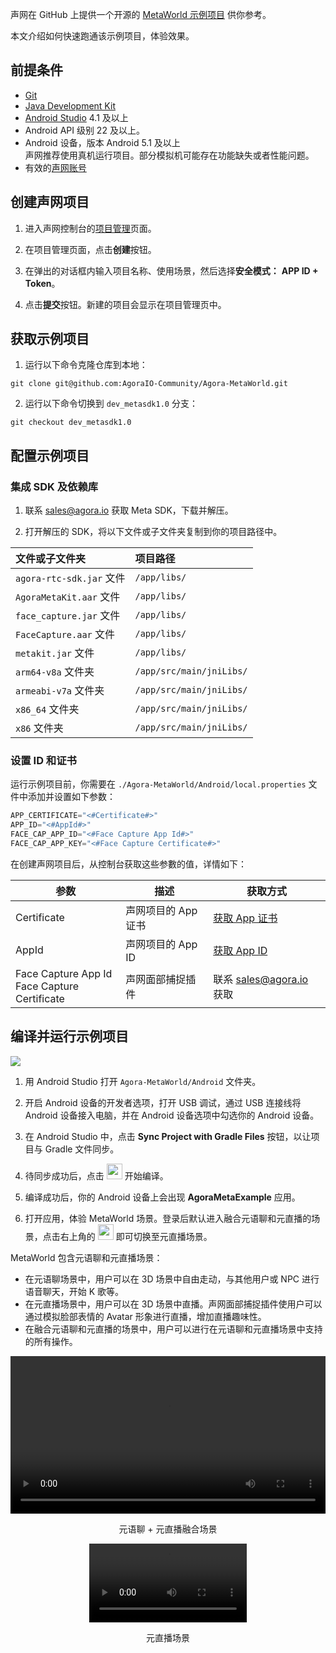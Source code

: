 声网在 GitHub 上提供一个开源的 [MetaWorld 示例项目](https://github.com/AgoraIO-Community/Agora-MetaWorld/tree/dev_metasdk1.0) 供你参考。

本文介绍如何快速跑通该示例项目，体验效果。

## 前提条件

- [Git](https://git-scm.com/downloads)
- [Java Development Kit](https://www.oracle.com/java/technologies/javase-downloads.html)
- [Android Studio](https://developer.android.com/studio/) 4.1 及以上
- Android API 级别 22 及以上。
- Android 设备，版本 Android 5.1 及以上
    <div class="alert note">声网推荐使用真机运行项目。部分模拟机可能存在功能缺失或者性能问题。</div>
- 有效的[声网账号](https://docportal.shengwang.cn/cn/Agora%20Platform/get_appid_token?platform=All%20Platforms#%E5%88%9B%E5%BB%BA%E5%A3%B0%E7%BD%91%E8%B4%A6%E5%8F%B7)

## 创建声网项目

1. 进入声网控制台的[项目管理](https://console.agora.io/projects)页面。

2. 在项目管理页面，点击**创建**按钮。

3. 在弹出的对话框内输入项目名称、使用场景，然后选择**安全模式：** **APP ID + Token**。

4. 点击**提交**按钮。新建的项目会显示在项目管理页中。

## 获取示例项目

1. 运行以下命令克隆仓库到本地：

```shell
git clone git@github.com:AgoraIO-Community/Agora-MetaWorld.git
```

2. 运行以下命令切换到 `dev_metasdk1.0` 分支：

```shell
git checkout dev_metasdk1.0
```

## 配置示例项目

### 集成 SDK 及依赖库

1. 联系 [sales@agora.io](mailto:sales@agora.io) 获取 Meta SDK，下载并解压。

2. 打开解压的 SDK，将以下文件或子文件夹复制到你的项目路径中。

  | 文件或子文件夹             | 项目路径     |
  |:-------------------------|:-----------|
  | `agora-rtc-sdk.jar` 文件	| `/app/libs/` |
  | `AgoraMetaKit.aar` 文件 	| `/app/libs/` |
  | `face_capture.jar` 文件   | `/app/libs/` |
  | `FaceCapture.aar` 文件    | `/app/libs/` |
  | `metakit.jar` 文件        | `/app/libs/` |
  | `arm64-v8a` 文件夹      	| `/app/src/main/jniLibs/` |
  | `armeabi-v7a` 文件夹	    | `/app/src/main/jniLibs/` |
  | `x86_64` 文件夹           | `/app/src/main/jniLibs/` |
  | `x86` 文件夹	            | `/app/src/main/jniLibs/` |

### 设置 ID 和证书

运行示例项目前，你需要在 `./Agora-MetaWorld/Android/local.properties` 文件中添加并设置如下参数：

```java
APP_CERTIFICATE="<#Certificate#>"
APP_ID="<#AppId#>"
FACE_CAP_APP_ID="<#Face Capture App Id#>"
FACE_CAP_APP_KEY="<#Face Capture Certificate#>"
```

在创建声网项目后，从控制台获取这些参數的值，详情如下：

| 参数  |  描述  | 获取方式 |
| ---- | ------ | ------ |
| Certificate | 声网项目的 App 证书 | [获取 App 证书](https://docportal.shengwang.cn/cn/Agora%20Platform/get_appid_token?platform=All%20Platforms#获取-app-证书)   |
| AppId    | 声网项目的 App ID     | [获取 App ID](https://docportal.shengwang.cn/cn/Agora%20Platform/get_appid_token?platform=All%20Platforms#获取-app-id)  |
| Face Capture App Id<br>Face Capture Certificate | 声网面部捕捉插件 | 联系 [sales@agora.io](mailto:sales@agora.io) 获取 |

## 编译并运行示例项目

![](https://web-cdn.agora.io/docs-files/1687670439946)

1. 用 Android Studio 打开 `Agora-MetaWorld/Android` 文件夹。

2. 开启 Android 设备的开发者选项，打开 USB 调试，通过 USB 连接线将 Android 设备接入电脑，并在 Android 设备选项中勾选你的 Android 设备。

3. 在 Android Studio 中，点击 **Sync Project with Gradle Files** 按钮，以让项目与 Gradle 文件同步。

4. 待同步成功后，点击 <img src="https://web-cdn.agora.io/docs-files/1687670569781" width="25"/> 开始编译。

5. 编译成功后，你的 Android 设备上会出现 **AgoraMetaExample** 应用。

6. 打开应用，体验 MetaWorld 场景。登录后默认进入融合元语聊和元直播的场景，点击右上角的 <img src="https://web-cdn.agora.io/docs-files/1687670859690" width="25"/> 即可切换至元直播场景。

<div class="alert info">MetaWorld 包含元语聊和元直播场景：<ul><li>在元语聊场景中，用户可以在 3D 场景中自由走动，与其他用户或 NPC 进行语音聊天，开始 K 歌等。</li><li>在元直播场景中，用户可以在 3D 场景中直播。声网面部捕捉插件使用户可以通过模拟脸部表情的 Avatar 形象进行直播，增加直播趣味性。</li><li>在融合元语聊和元直播的场景中，用户可以进行在元语聊和元直播场景中支持的所有操作。</li></ul></div>

<video src="https://web-cdn.agora.io/docs-files/1686906669607"  controls width = 100% height = auto></video>
<p style="text-align: center;">元语聊 + 元直播融合场景</p>

<style>
.video-container {
  display: flex;
  justify-content: center;
}
</style>

<div class="video-container">
  <video src="https://web-cdn.agora.io/docs-files/1686906622677" controls width="50%" height="auto"></video>
</div>
<p style="text-align: center;">元直播场景</p>